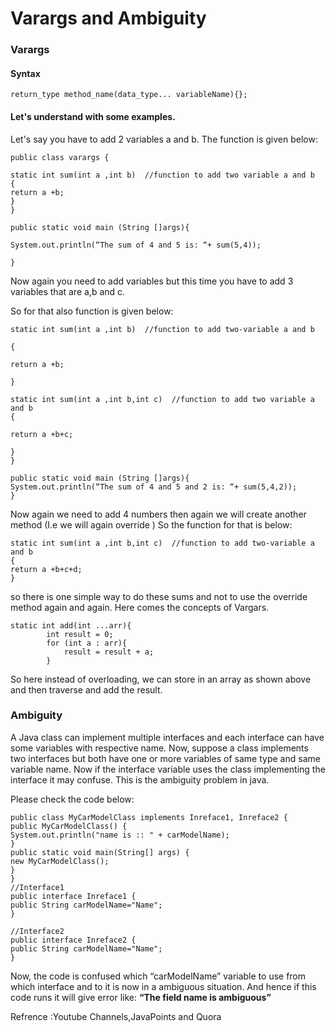 
# Varargs and Ambiguity

### Varargs





#### Syntax
```
return_type method_name(data_type... variableName){};

```


  
#### Let's understand with some examples.
Let's say you have to add 2 variables a and b.
The function is given below:

```
public class varargs {

static int sum(int a ,int b)  //function to add two variable a and b
{
return a +b;
}
}

public static void main (String []args){

System.out.println(“The sum of 4 and 5 is: “+ sum(5,4));

}

```

Now again you need to add variables but this time you have to add 3 variables that are a,b and c.

So for that also function is given below:
```
static int sum(int a ,int b)  //function to add two-variable a and b

{

return a +b;

}

static int sum(int a ,int b,int c)  //function to add two variable a and b
{

return a +b+c;

}
}

public static void main (String []args){
System.out.println(“The sum of 4 and 5 and 2 is: “+ sum(5,4,2));
}
```

Now again we need to add 4 numbers then again we will create another method (I.e we will again override )
So the function for that is below:

```
static int sum(int a ,int b,int c)  //function to add two-variable a and b
{
return a +b+c+d;
}

```
so there is one simple way to do these sums and not to use the override method again and again.
Here comes the concepts of Vargars.

```
static int add(int ...arr){
        int result = 0;
        for (int a : arr){
            result = result + a;
        }

```        
 So here instead of overloading, we can store in an array as shown above and then traverse and add the result.

  
### Ambiguity

A Java class can implement multiple interfaces and each interface can have some variables with respective name.
Now, suppose a class implements two interfaces but both have one or more variables of same type and same variable name.
Now if the interface variable uses the class implementing the interface it may confuse. This is the ambiguity problem in java.

Please check the code below:

```
public class MyCarModelClass implements Inreface1, Inreface2 {
public MyCarModelClass() {
System.out.println("name is :: " + carModelName);
}
public static void main(String[] args) {
new MyCarModelClass();
}
}
//Interface1
public interface Inreface1 {
public String carModelName="Name";
}

//Interface2
public interface Inreface2 {
public String carModelName="Name";
}
```

Now, the code is confused which “carModelName” variable to use from which interface and to it is now in a ambiguous situation. And hence if this code runs it will give error like:
**“The field name is ambiguous”**

Refrence :Youtube Channels,JavaPoints and Quora
  
